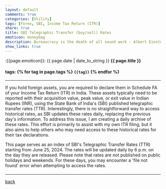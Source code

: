 ```yaml
---
layout: default
comments: true
categories: [Utility]
tags: [Forex, SBI, Income Tax Return (ITR)]
share: true
title: SBI Telegraphic Transfer (buy/sell) Rates
emoticon: moneybag
description: Bureaucracy is the death of all sound work - Albert Einstein
show_links: true
---
```

:{{page.emoticon}}: {{ page.date | date_to_string }} **{{ page.title }}**
#### tags: {% for tag in page.tags %} `{{tag}}` {% endfor %}
---
If you hold foreign assets, you are required to declare them in Schedule FA of your Income Tax Return (ITR) in India. These assets typically need to be reported with their acquisition value, peak value, or exit value in Indian Rupees (INR), using the State Bank of India's (SBI) published telegraphic transfer rates (TTR). Interestingly, there is no straightforward way to access historical rates, as SBI updates these rates daily, replacing the previous day's information. To address this issue, I am creating a daily archive of these rates. This effort is primarily to assist with my own ITR filing, but it also aims to help others who may need access to these historical rates for their tax declarations.

This page serves as an index of SBI's Telegraphic Transfer Rates (TTR) starting from June 25, 2024. The rates will be updated daily by 6 p.m. on the day they are released. Please note that rates are not published on public holidays and weekends. For these days, you may encounter a 'file not found' error when attempting to access the rates.

<style>
  .calendar { border-collapse: collapse; }
  .calendar th, .calendar td { border: 1px solid #ddd; padding: 5px; text-align: center; }
  .calendar th { background-color: #f2f2f2; }
  .weekend { color: #999; }
  .current-day { background-color: #e6f3ff; font-weight: bold; }
  #current-time { font-size: 0.9em; font-weight: bold; margin-bottom: 20px; }
</style>

<div id="current-time"></div>
<div id="calendar-container"></div>

<script>
const timeZoneOffsets = {
    'PST': 50400, 'PDT': 46800, 'MST': 46800, 'MDT': 43200, 'CST': 43200, 'CDT': 39600,
    'EST': 37800, 'EDT': 34200, 'AST': 34200, 'ADT': 30600, 'NST': 32400, 'NDT': 28800,
    'GMT': 19800, 'BST': 19800, 'CET': 16200, 'CEST': 16200, 'EET': 12600, 'EEST': 12600,
    'MSK': 9000, 'GST': 5400, 'PKT': 1800, 'IST': 0, 'HKT': -9000, 'JST': -12600,
    'ACST': -16200, 'ACDT': -19800, 'AEST': -19800, 'AEDT': -23400, 'NZST': -25200, 'NZDT': -28800
};

const CUTOFF_HOUR = 18; // 6 PM
const CUTOFF_MINUTE = 1; // 6:01 PM

function getISTTime() {
    const now = new Date();
    const serverZone = Intl.DateTimeFormat().resolvedOptions().timeZone;
    const offset = timeZoneOffsets[serverZone.split('/').pop().toUpperCase()] || 0;
    return new Date(now.getTime() + offset * 1000);
}

function isAfterCutoffTime(date) {
    return date.getHours() > CUTOFF_HOUR || (date.getHours() === CUTOFF_HOUR && date.getMinutes() >= CUTOFF_MINUTE);
}

function formatDate(date) {
    return date.toISOString().split('T')[0];
}

function updateCurrentTime() {
    const istNow = getISTTime();
    const options = { 
        weekday: 'long', 
        year: 'numeric', 
        month: 'long', 
        day: 'numeric', 
        hour: '2-digit', 
        minute: '2-digit', 
        second: '2-digit', 
        timeZone: 'Asia/Kolkata' 
    };
    const formattedDate = istNow.toLocaleString('en-US', options);
    document.getElementById('current-time').textContent = `Current Date and Time (IST): ${formattedDate}`;
}

function generateCalendar() {
    const istNow = getISTTime();
    const isAfterCutoff = isAfterCutoffTime(istNow);
    const startDate = new Date('2024-06-25');
    let currentDate = new Date(startDate);
    
    let calendarHTML = '';
    let currentMonth = '';

    while (currentDate <= istNow) {
        const dateString = formatDate(currentDate);
        const month = currentDate.toLocaleString('default', { month: 'long', year: 'numeric' });
        const dayOfWeek = currentDate.getDay();
        const dayOfMonth = currentDate.getDate();

        if (month !== currentMonth) {
            if (currentMonth !== '') {
                calendarHTML += '</tr></table>';
            }
            currentMonth = month;
            calendarHTML += `<h2>${month}</h2>`;
            calendarHTML += '<table class="calendar"><tr>';
            calendarHTML += '<th>Sun</th><th>Mon</th><th>Tue</th><th>Wed</th><th>Thu</th><th>Fri</th><th>Sat</th>';
            calendarHTML += '</tr><tr>';
            
            for (let i = 0; i < dayOfWeek; i++) {
                calendarHTML += '<td></td>';
            }
        }

        if (dayOfWeek === 0 && dayOfMonth !== 1) {
            calendarHTML += '</tr><tr>';
        }

        let cellClass = [];
        if (dayOfWeek === 0 || dayOfWeek === 6) {
            cellClass.push('weekend');
        }
        if (dateString === formatDate(istNow) && isAfterCutoff) {
            cellClass.push('current-day');
        }

        calendarHTML += `<td${cellClass.length ? ` class="${cellClass.join(' ')}"` : ''}>`;
        if (dayOfWeek > 0 && dayOfWeek < 6) {
            if (dateString < formatDate(istNow) || (dateString === formatDate(istNow) && isAfterCutoff)) {
                calendarHTML += `<a href="https://sbi-ttr.s3.ap-south-1.amazonaws.com/${dateString}.pdf" target="_blank">`;
                calendarHTML += dayOfMonth;
                calendarHTML += '</a>';
            } else {
                calendarHTML += dayOfMonth;
            }
        } else {
            calendarHTML += dayOfMonth;
        }
        calendarHTML += '</td>';

        currentDate.setDate(currentDate.getDate() + 1);
    }
    calendarHTML += '</tr></table>';

    document.getElementById('calendar-container').innerHTML = calendarHTML;
}

function logTimeInfo() {
    const istNow = getISTTime();
    console.log("Current Time Information:");
    console.log(`Server Time: ${new Date().toLocaleString()}`);
    console.log(`Detected Time Zone: ${Intl.DateTimeFormat().resolvedOptions().timeZone}`);
    console.log(`Adjusted IST Time: ${istNow.toLocaleString('en-US', { timeZone: 'Asia/Kolkata' })} IST`);
    console.log(`Is After Cutoff Time: ${isAfterCutoffTime(istNow)}`);
}

// Update current time, generate calendar and log time info on page load
updateCurrentTime();
generateCalendar();
logTimeInfo();

// Update current time every 30 seconds
setInterval(updateCurrentTime, 30000);

// Log time info every minute
setInterval(logTimeInfo, 60000);

// Optionally, regenerate calendar periodically (e.g., every hour)
setInterval(generateCalendar, 3600000);
</script>
---

[back]({{site.url}})
